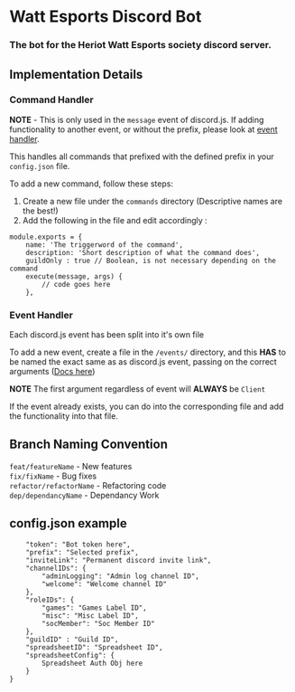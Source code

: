 # Watt Esports Discord Bot

### The bot for the Heriot Watt Esports society discord server.

## Implementation Details

### Command Handler

**NOTE** - This is only used in the `message` event of discord.js. If adding functionality to another event, or without the prefix, please look at [event handler](#event-handler).

This handles all commands that prefixed with the defined prefix in your `config.json` file.

To add a new command, follow these steps: 

1. Create a new file under the `commands` directory (Descriptive names are the best!)
2. Add the following in the file and edit accordingly :
```
module.exports = {
	name: 'The triggerword of the command',
	description: 'Short description of what the command does',
    guildOnly : true // Boolean, is not necessary depending on the command
	execute(message, args) {
		// code goes here
	},
```


### Event Handler
Each discord.js event has been split into it's own file

To add a new event, create a file in the `/events/` directory, and this **HAS** to be named the exact same as as discord.js event, passing on the correct arguments ([Docs here](https://discord.js.org/#/docs/main/stable/class/Client))

**NOTE** The first argument regardless of event will **ALWAYS** be `Client`

If the event already exists, you can do into the corresponding file and add the functionality into that file.

## Branch Naming Convention

`feat/featureName` - New features  
`fix/fixName` - Bug fixes  
`refactor/refactorName` - Refactoring code  
`dep/dependancyName` - Dependancy Work  

## config.json example

```{
    "token": "Bot token here",
    "prefix": "Selected prefix",
    "inviteLink": "Permanent discord invite link",
    "channelIDs": {
        "adminLogging": "Admin log channel ID",
        "welcome": "Welcome channel ID"
    },
    "roleIDs": {
        "games": "Games Label ID",
        "misc": "Misc Label ID",
        "socMember": "Soc Member ID"
    },
    "guildID" : "Guild ID",
    "spreadsheetID": "Spreadsheet ID",
    "spreadsheetConfig": {
        Spreadsheet Auth Obj here
    }
}
```

